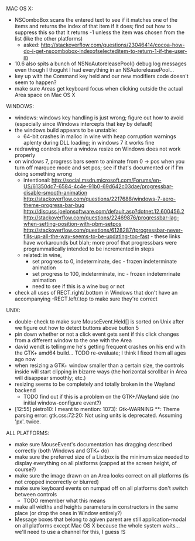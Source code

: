 MAC OS X:
- NSComboBox scans the entered text to see if it matches one of the items and returns the index of that item if it does; find out how to suppress this so that it returns -1 unless the item was chosen from the list (like the other platforms)
	- asked: http://stackoverflow.com/questions/23046414/cocoa-how-do-i-get-nscombobox-indexofselecteditem-to-return-1-if-the-user-m
- 10.6 also spits a bunch of NSNoAutoreleasePool() debug log messages even though I thoguht I had everything in an NSAutoreleasePool...
- key up with the Command key held and our new modifiers code doesn't seem to happen?
- make sure Areas get keyboard focus when clicking outside the actual Area space on Mac OS X

WINDOWS:
- windows: windows key handling is just wrong; figure out how to avoid (especially since Windows intercepts that key by default)
- the windows build appears to be unstable:
	- 64-bit crashes in malloc in wine with heap corruption warnings aplenty during DLL loading; in windows 7 it works fine
- redrawing controls after a window resize on Windows does not work properly
- on windows 7, progress bars seem to animate from 0 -> pos when you turn off marquee mode and set pos; see if that's documented or if I'm doing something wrong
	- intentional: http://social.msdn.microsoft.com/Forums/en-US/61350dc7-6584-4c4e-91b0-69d642c03dae/progressbar-disable-smooth-animation http://stackoverflow.com/questions/2217688/windows-7-aero-theme-progress-bar-bug http://discuss.joelonsoftware.com/default.asp?dotnet.12.600456.2 http://stackoverflow.com/questions/22469876/progressbar-lag-when-setting-position-with-pbm-setpos http://stackoverflow.com/questions/6128287/tprogressbar-never-fills-up-all-the-way-seems-to-be-updating-too-fast - these links have workarounds but blah; more proof that progressbars were programmatically intended to be incremented in steps
	- related: in wine,
		- set progress to 0, indeterminate, dec - frozen indeterminate animation
		- set progress to 100, indeterminate, inc - frozen indetemrinate animation
		- need to see if this is a wine bug or not
- check all uses of RECT.right/.bottom in Windows that don't have an accompanying -RECT.left/.top to make sure they're correct

UNIX:
- double-check to make sure MouseEvent.Held[] is sorted on Unix after we figure out how to detect buttons above button 5
- pin down whether or not a click event gets sent if this click changes from a different window to the one with the Area
- david wendt is telling me he's getting frequent crashes on his end with the GTK+ amd64 build...
	TODO re-evaluate; I think I fixed them all ages ago now
- when resizing a GTK+ window smaller than a certain size, the controls inside will start clipping in bizarre ways (the horizontal scrollbar in Area will disappear smoothly; etc.)
- resizing seems to be completely and totally broken in the Wayland backend
	- TODO find out if this is a problem on the GTK+/Wayland side (no initial window-configure event?)
- [12:55] <myklgo> pietro10: I meant to mention: 1073): Gtk-WARNING **: Theme parsing error: gtk.css:72:20: Not using units is deprecated. Assuming 'px'.    twice.

ALL PLATFORMS:
- make sure MouseEvent's documentation has dragging described correctly (both Windows and GTK+ do)
- make sure the preferred size of a Listbox is the minimum size needed to display everything on all platforms (capped at the screen height, of course?)
- make sure the image drawn on an Area looks correct on all platforms (is not cropped incorrectly or blurred)
- make sure keyboard events on numpad off on all platforms don't switch between controls
	- TODO remember what this means
- make all widths and heights parameters in constructors in the same place (or drop the ones in Window entirely?)
- Message boxes that belong to agiven parent are still application-modal on all platforms except Mac OS X because the whole system waits... we'll need to use a channel for this, I guess :S
